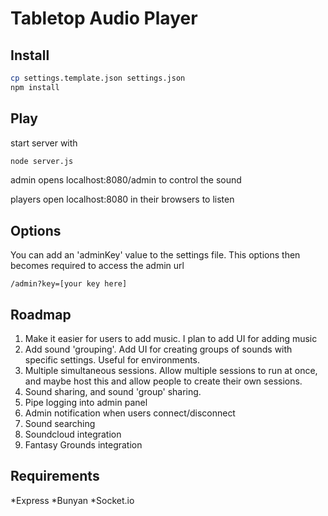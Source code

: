 Tabletop Audio Player
======


Install
------
```bash
cp settings.template.json settings.json
npm install
```


Play
------
start server with
```bash
node server.js
```

admin opens localhost:8080/admin to control the sound

players open localhost:8080 in their browsers to listen


Options
------

You can add an 'adminKey' value to the settings file. This options then becomes required to access the admin url

```
/admin?key=[your key here]
```


Roadmap
------

1. Make it easier for users to add music. I plan to add UI for adding music
2. Add sound 'grouping'. Add UI for creating groups of sounds with specific settings. Useful for environments.
3. Multiple simultaneous sessions. Allow multiple sessions to run at once, and maybe host this and allow people to create their own sessions.
4. Sound sharing, and sound 'group' sharing.
5. Pipe logging into admin panel
6. Admin notification when users connect/disconnect
7. Sound searching
8. Soundcloud integration
9. Fantasy Grounds integration


Requirements
------
*Express
*Bunyan
*Socket.io
